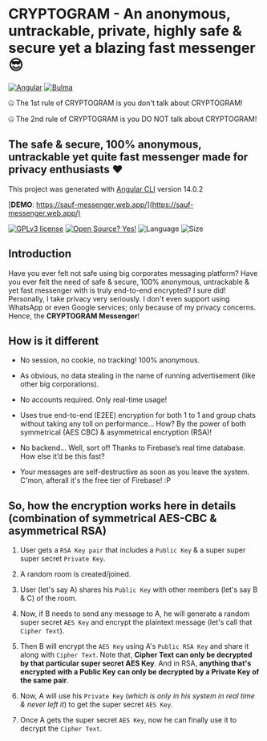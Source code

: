 # CRYPTOGRAM - An anonymous, untrackable, private, highly safe & secure yet a blazing fast messenger 😎

[![Angular](https://img.shields.io/badge/Angular-DD0031?style=for-the-badge&logo=angular&logoColor=white)](https://angular.io/)
[![Bulma](https://img.shields.io/badge/Bulma-00D1B2?style=for-the-badge&logo=bulma&logoColor=white)](https://bulma.io/)

🤐 The 1st rule of CRYPTOGRAM is you don't talk about CRYPTOGRAM!

🤐 The 2nd rule of CRYPTOGRAM is you DO NOT talk about CRYPTOGRAM!

## The  safe & secure, 100% anonymous, untrackable yet quite fast messenger made for privacy enthusiasts ❤️

This project was generated with [Angular CLI](https://github.com/angular/angular-cli) version 14.0.2

[**DEMO**: https://sauf-messenger.web.app/](https://sauf-messenger.web.app/)

[![GPLv3 license](https://img.shields.io/badge/License-GPLv3-blue.svg?style=for-the-badge)](http://perso.crans.org/besson/LICENSE.html)
[![Open Source? Yes!](https://img.shields.io/badge/Open_Source%3F-Yes!-blue?style=for-the-badge&logo=gitHub&logoColor=white)](https://opensource.com/resources/what-open-source/)
![Language](https://img.shields.io/github/languages/top/dusk196/cryptogram-messenger?style=for-the-badge)
![Size](https://img.shields.io/github/languages/code-size/dusk196/cryptogram-messenger?style=for-the-badge)

## Introduction

Have you ever felt not safe using big corporates messaging platform? Have you ever felt the need of safe & secure, 100% anonymous, untrackable & yet fast messenger with is truly end-to-end encrypted? I sure did! Personally, I take privacy very seriously. I don't even support using WhatsApp or even Google services; only because of my privacy concerns. Hence, the **CRYPTOGRAM Messenger**!

## How is it different

* No session, no cookie, no tracking! 100% anonymous.

* As obvious, no data stealing in the name of running advertisement (like other big corporations).

* No accounts required. Only real-time usage!

* Uses true end-to-end (E2EE) encryption for both 1 to 1 and group chats without taking any toll on performance… How? By the power of both symmetrical (AES CBC) & asymmetrical encryption (RSA)!

* No backend… Well, sort of! Thanks to Firebase’s real time database. How else it’d be this fast?

* Your messages are self-destructive as soon as you leave the system. C'mon, afterall it's the free tier of Firebase! :P

## So, how the encryption works here in details (combination of symmetrical AES-CBC & asymmetrical RSA)

1. User gets a `RSA Key pair` that includes a `Public Key` & a super super super secret `Private Key`.

2. A random room is created/joined.

3. User (let's say A) shares his `Public Key` with other members (let's say B & C) of the room.

4. Now, if B needs to send any message to A, he will generate a random super secret `AES Key` and encrypt the plaintext message (let's call that `Cipher Text`).

5. Then B will encrypt the `AES Key` using A's `Public RSA Key` and share it along with `Cipher Text`. Note that, **Cipher Text can only be decrypted by that particular super secret AES Key**. And in RSA, **anything that's encrypted with a Public Key can only be decrypted by a Private Key of the same pair**.

6. Now, A will use his `Private Key` (_which is only in his system in real time & never left it_) to get the super secret `AES Key`.

7. Once A gets the super secret `AES Key`, now he can finally use it to decrypt the `Cipher Text`.
